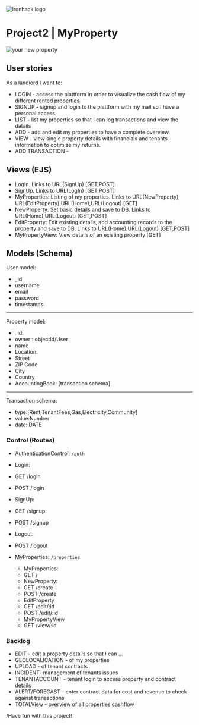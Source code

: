 ![Ironhack logo](https://i.imgur.com/1QgrNNw.png)


# Project2 | MyProperty

![your new property](https://media.giphy.com/media/l0IylQoMkcbZUbtKw/giphy.gif)


## User stories

As a landlord I want to:
- LOGIN - access the plattform in order to visualize the cash flow of my different rented properties
- SIGNUP - signup and login to the plattform with my mail so I have a personal access.
- LIST - list my properties so that I can log transactions and view the datails
- ADD - add and edit my properties to have a complete overview.
- VIEW - view single property details with financials and tenants information to optimize my returns.
- ADD TRANSACTION - 


## Views (EJS)

- LogIn. Links to URL(SignUp) [GET,POST]
- SignUp. Links to URL(LogIn) [GET,POST]
- MyProperties: Listing of my properties. Links to URL(NewProperty), URL(EditProperty),URL(Home),URL(Logout) [GET]
- NewProperty: Set basic details and save to DB. Links to URL(Home),URL(Logout) [GET,POST]
- EditProperty: Edit existing details, add accounting records to the property and save to DB. Links to URL(Home),URL(Logout) [GET,POST]
- MyPropertyView: View details of an existing property [GET]


## Models (Schema)

User model:
- _id
- username
- email
- password
- timestamps
-----------------------------------------
Property model:
- _id:
- owner : objectId/User
- name
- Location:
 - Street
 - ZIP Code
 - City
 - Country
- AccountingBook: [transaction schema]
----------------------------------------
Transaction schema:
- type:[Rent,TenantFees,Gas,Electricity,Community]
- value:Number
- date: DATE


### Control (Routes)

- AuthenticationControl: `/auth`
 - Login:
  - GET /login
  - POST /login
 - SignUp:
  - GET /signup
  - POST /signup
 - Logout:
  - POST /logout

- MyProperties: `/properties`
  - MyProperties:
   - GET /
  - NewProperty:
   - GET /create
   - POST /create 
  - EditProperty
   - GET /edit/:id
   - POST /edit/:id
  - MyPropertyView
   - GET /view/:id


### Backlog

- EDIT - edit a property details so that I can ...
- GEOLOCALICATION - of my properties
- UPLOAD - of tenant contracts
- INCIDENT- management of tenants issues
- TENANTACCOUNT - tenant login to access property and contract details
- ALERT/FORECAST - enter contract data for cost and revenue to check against transactions
- TOTALView - overview of all properties cashflow


/Have fun with this project!
